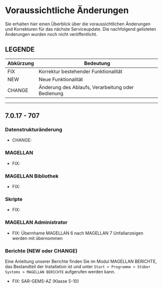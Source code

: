 # Voraussichtliche Änderungen

Sie erhalten hier einen Überblick über die voraussichtlichen Änderungen und Korrekturen für das nächste Serviceupdate. Die nachfolgend gelisteten Änderungen wurden noch nicht veröffentlicht.

## LEGENDE

| Abkürzung | Bedeutung |
| --- | --- |
| FIX | Korrektur bestehender Funktionalität |
| NEW | Neue Funktionalität |
| CHANGE | Änderung des Ablaufs, Verarbeitung oder Bedienung |

---

## 7.0.17 - 707

### Datenstrukturänderung

* CHANGE:

### MAGELLAN

* FIX: 

### MAGELLAN Bibliothek

* FIX: 

### Skripte  

* FIX:

### MAGELLAN Administrator

* FIX: Übernhame MAGELLAN 6 nach MAGELLAN 7 Unfallanzeigen werden mit übernommen

### Berichte (NEW oder CHANGE)

Eine Anleitung unserer Berichte finden Sie im Modul MAGELLAN BERICHTE, das Bestandteil der Installation ist und unter `Start > Programme > Stüber Systems > MAGELLAN BERICHTE` aufgerufen werden kann.

* FIX: SAR-GEMS-AZ (Klasse 5-10)
